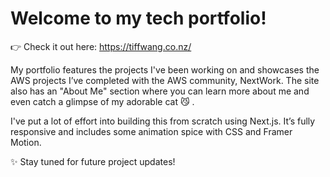 # Welcome to my tech portfolio!

👉 Check it out here: https://tiffwang.co.nz/

My portfolio features the projects I've been working on and showcases the AWS projects I’ve completed with the AWS community, NextWork. The site also has an "About Me" section where you can learn more about me and even catch a glimpse of my adorable cat 😼 .

I've put a lot of effort into building this from scratch using Next.js. It’s fully responsive and includes some animation spice with CSS and Framer Motion.

✨ Stay tuned for future project updates!
